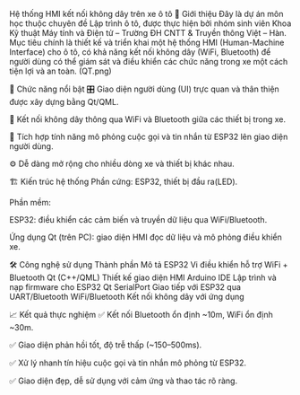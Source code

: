  Hệ thống HMI kết nối không dây trên xe ô tô
🧠 Giới thiệu
Đây là dự án môn học thuộc chuyên đề Lập trình ô tô, được thực hiện bởi nhóm sinh viên Khoa Kỹ thuật Máy tính và Điện tử – Trường ĐH CNTT & Truyền thông Việt – Hàn.
Mục tiêu chính là thiết kế và triển khai một hệ thống HMI (Human-Machine Interface) cho ô tô, có khả năng kết nối không dây (WiFi, Bluetooth) để người dùng có thể giám sát và điều khiển các chức năng trong xe một cách tiện lợi và an toàn.
(QT.png)

🌟 Chức năng nổi bật
🎛️ Giao diện người dùng (UI) trực quan và thân thiện được xây dựng bằng Qt/QML.

📡 Kết nối không dây thông qua WiFi và Bluetooth giữa các thiết bị trong xe.

📲 Tích hợp tính năng mô phỏng cuộc gọi và tin nhắn từ ESP32 lên giao diện người dùng.

⚙️ Dễ dàng mở rộng cho nhiều dòng xe và thiết bị khác nhau.

🏗️ Kiến trúc hệ thống
Phần cứng: ESP32, thiết bị đầu ra(LED).

Phần mềm:

ESP32: điều khiển các cảm biến và truyền dữ liệu qua WiFi/Bluetooth.

Ứng dụng Qt (trên PC): giao diện HMI đọc dữ liệu và mô phỏng điều khiển xe.

🛠️ Công nghệ sử dụng
Thành phần	Mô tả
ESP32	Vi điều khiển hỗ trợ WiFi + Bluetooth
Qt (C++/QML)	Thiết kế giao diện HMI
Arduino IDE	Lập trình và nạp firmware cho ESP32
Qt SerialPort	Giao tiếp với ESP32 qua UART/Bluetooth
WiFi/Bluetooth	Kết nối không dây với ứng dụng

📈 Kết quả thực nghiệm
✅ Kết nối Bluetooth ổn định ~10m, WiFi ổn định ~30m.

✅ Giao diện phản hồi tốt, độ trễ thấp (~150–500ms).

✅ Xử lý nhanh tín hiệu cuộc gọi và tin nhắn mô phỏng từ ESP32.

✅ Giao diện đẹp, dễ sử dụng với cảm ứng và thao tác rõ ràng.
